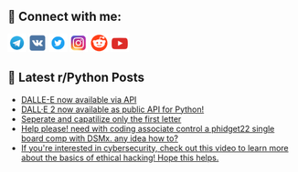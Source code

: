 ## 🔎 Connect with me:
[<img src="https://github.com/bullbesh/bullbesh/blob/main/images/Telegram.png" width="32" height="32" />](https://t.me/bullbesh)
[<img src="https://github.com/bullbesh/bullbesh/blob/main/images/VK.png" width="32" height="32" />](https://vk.com/bullbesh)
[<img src="https://github.com/bullbesh/bullbesh/blob/main/images/Twitter.png" width="32" height="32" />](https://twitter.com/bullbesh1)
[<img src="https://github.com/bullbesh/bullbesh/blob/main/images/Instagram.png" width="32" height="32" />](https://www.instagram.com/bullbesh)
[<img src="https://github.com/bullbesh/bullbesh/blob/main/images/Reddit.png" width="32" height="32" />](https://www.reddit.com/user/bullbesh)
[<img src="https://github.com/bullbesh/bullbesh/blob/main/images/YouTube.png" width="32" height="32" />](https://www.youtube.com/channel/UCtfjRs6uzgq5mfm8S06WTcg)

## 📕 Latest r/Python Posts
<!-- BLOG-POST-LIST:START -->
- [DALLE-E now available via API](https://www.reddit.com/r/Python/comments/ylq7up/dallee_now_available_via_api/)
- [DALL·E 2 now available as public API for Python!](https://www.reddit.com/r/Python/comments/ylp60v/dalle_2_now_available_as_public_api_for_python/)
- [Seperate and capatilize only the first letter](https://www.reddit.com/r/Python/comments/ylomoy/seperate_and_capatilize_only_the_first_letter/)
- [Help please! need with coding associate control a phidget22 single board comp with DSMx. any idea how to?](https://www.reddit.com/r/Python/comments/yllhrb/help_please_need_with_coding_associate_control_a/)
- [If you&#39;re interested in cybersecurity, check out this video to learn more about the basics of ethical hacking! Hope this helps.](https://www.reddit.com/r/Python/comments/yllcmo/if_youre_interested_in_cybersecurity_check_out/)
<!-- BLOG-POST-LIST:END -->
